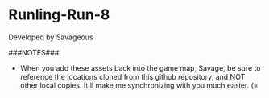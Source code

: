 # Runling-Run-8
Developed by Savageous

###NOTES###

* When you add these assets back into the game map, Savage, be sure to reference the locations cloned from this github repository, and NOT other local copies. It'll make me synchronizing with you much easier. (=
